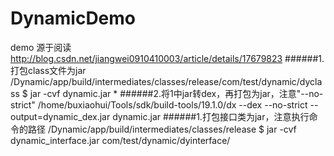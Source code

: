 # DynamicDemo
demo 源于阅读 http://blog.csdn.net/jiangwei0910410003/article/details/17679823
######1.打包class文件为jar
/Dynamic/app/build/intermediates/classes/release/com/test/dynamic/dyclass $ jar -cvf dynamic.jar *
######2.将1中jar转dex，再打包为jar，注意"--no-strict"
/home/buxiaohui/Tools/sdk/build-tools/19.1.0/dx --dex --no-strict --output=dynamic_dex.jar dynamic.jar
######1.打包接口类为jar，注意执行命令的路径
/Dynamic/app/build/intermediates/classes/release $ jar -cvf dynamic_interface.jar com/test/dynamic/dyinterface/